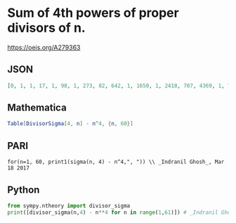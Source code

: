 # Sum of 4th powers of proper divisors of n\.
https://oeis.org/A279363
## JSON
```JSON
[0, 1, 1, 17, 1, 98, 1, 273, 82, 642, 1, 1650, 1, 2418, 707, 4369, 1, 7955, 1, 10898, 2483, 14658, 1, 26482, 626, 28578, 6643, 41090, 1, 62644, 1, 69905, 14723, 83538, 3027, 133923, 1, 130338, 28643, 174994, 1, 236692, 1, 249170, 57893, 279858, 1, 423794, 2402, 401267, 83603, 485810, 1, 644372, 15267, 659842, 130403, 707298, 1, 1053636]
```
## Mathematica
```Mathematica
Table[DivisorSigma[4, n] - n^4, {n, 60}]
```
## PARI
```PARI
for(n=1, 60, print1(sigma(n, 4) - n^4,", ")) \\ _Indranil Ghosh_, Mar 18 2017
```
## Python
```Python
from sympy.ntheory import divisor_sigma
print([divisor_sigma(n,4) - n**4 for n in range(1,61)]) # _Indranil Ghosh_, Mar 18 2017
```
